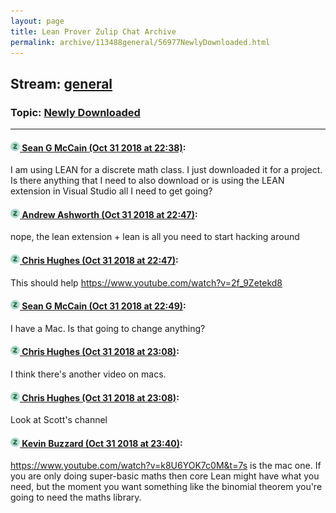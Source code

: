 ```yaml
---
layout: page
title: Lean Prover Zulip Chat Archive 
permalink: archive/113488general/56977NewlyDownloaded.html
---
```


## Stream: [general](index.html)
### Topic: [Newly Downloaded](56977NewlyDownloaded.html)

---

#### [![Click to go to Zulip](../../assets/img/zulip2.png) Sean G McCain (Oct 31 2018 at 22:38)](https://leanprover.zulipchat.com/#narrow/stream/113488-general/topic/Newly%20Downloaded/near/136883261):
I am using LEAN for a discrete math class. I just downloaded it for a project. Is there anything that I need to also download or is using the LEAN extension in Visual Studio all I need to get going?

#### [![Click to go to Zulip](../../assets/img/zulip2.png) Andrew Ashworth (Oct 31 2018 at 22:47)](https://leanprover.zulipchat.com/#narrow/stream/113488-general/topic/Newly%20Downloaded/near/136883713):
nope, the lean extension + lean is all you need to start hacking around

#### [![Click to go to Zulip](../../assets/img/zulip2.png) Chris Hughes (Oct 31 2018 at 22:47)](https://leanprover.zulipchat.com/#narrow/stream/113488-general/topic/Newly%20Downloaded/near/136883720):
This should help https://www.youtube.com/watch?v=2f_9Zetekd8

#### [![Click to go to Zulip](../../assets/img/zulip2.png) Sean G McCain (Oct 31 2018 at 22:49)](https://leanprover.zulipchat.com/#narrow/stream/113488-general/topic/Newly%20Downloaded/near/136883811):
I have a Mac. Is that going to change anything?

#### [![Click to go to Zulip](../../assets/img/zulip2.png) Chris Hughes (Oct 31 2018 at 23:08)](https://leanprover.zulipchat.com/#narrow/stream/113488-general/topic/Newly%20Downloaded/near/136884818):
I think there's another video on macs.

#### [![Click to go to Zulip](../../assets/img/zulip2.png) Chris Hughes (Oct 31 2018 at 23:08)](https://leanprover.zulipchat.com/#narrow/stream/113488-general/topic/Newly%20Downloaded/near/136884824):
Look at Scott's channel

#### [![Click to go to Zulip](../../assets/img/zulip2.png) Kevin Buzzard (Oct 31 2018 at 23:40)](https://leanprover.zulipchat.com/#narrow/stream/113488-general/topic/Newly%20Downloaded/near/136886433):
https://www.youtube.com/watch?v=k8U6YOK7c0M&t=7s is the mac one. If you are only doing super-basic maths then core Lean might have what you need, but the moment you want something like the binomial theorem you're going to need the maths library.

